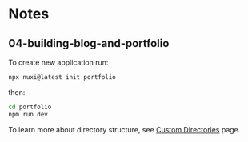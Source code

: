 # Notes

## 04-building-blog-and-portfolio

To create new application run:

```sh
npx nuxi@latest init portfolio
```

then:

```sh
cd portfolio
npm run dev
```

To learn more about directory structure, see [Custom Directories](https://nuxt.com/docs/guide/directory-structure/components#custom-directories) page.
